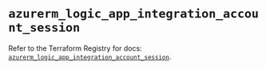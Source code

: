 # `azurerm_logic_app_integration_account_session`

Refer to the Terraform Registry for docs: [`azurerm_logic_app_integration_account_session`](https://registry.terraform.io/providers/hashicorp/azurerm/3.102.0/docs/resources/logic_app_integration_account_session).
